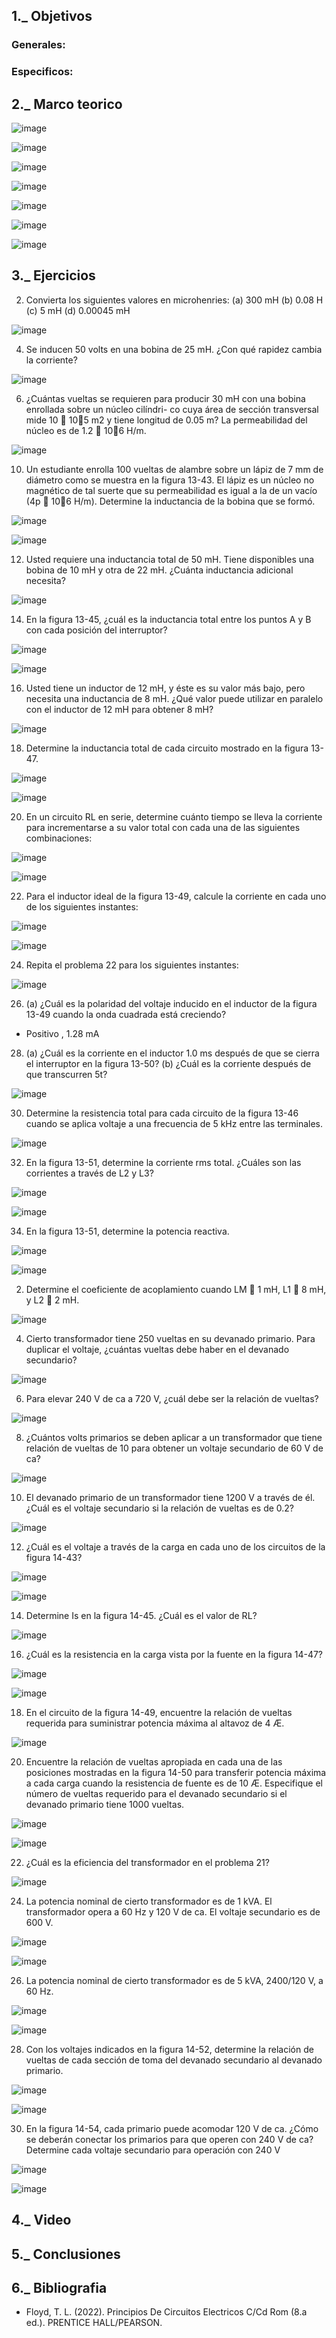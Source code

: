 ## 1._ Objetivos

### Generales: 

### Especificos: 

## 2._ Marco teorico

![image](https://user-images.githubusercontent.com/116705680/216932642-ce3eaeaa-9840-495a-b97a-718c16367908.png)

![image](https://user-images.githubusercontent.com/116705680/216932677-d8da36da-be68-4530-a1fa-5ba59aee0790.png)

![image](https://user-images.githubusercontent.com/116705680/216932703-f02449a4-3621-4ba3-adbe-a3aa26d0de39.png)

![image](https://user-images.githubusercontent.com/116705680/216932748-b372dd3e-a3d1-4ba9-ac93-2dcb74531031.png)

![image](https://user-images.githubusercontent.com/116705680/217141991-89ea1174-d1d5-478d-9a0c-d8a21e7c019e.png)

![image](https://user-images.githubusercontent.com/116705680/217142016-f1ec9db7-ab83-46a9-a169-839945d31340.png)

![image](https://user-images.githubusercontent.com/116705680/217142031-f4d3ee65-98a4-4a93-932f-b4cf5557d6a8.png)

## 3._ Ejercicios

2. Convierta los siguientes valores en microhenries: (a)  300 mH        (b) 0.08 H       (c) 5 mH        (d) 0.00045 mH

![image](https://user-images.githubusercontent.com/116705680/217175434-df9f60e8-c749-4441-8a74-7e7a304da3eb.png)

4. Se inducen 50 volts en una bobina de 25 mH. ¿Con qué rapidez cambia la corriente?

![image](https://user-images.githubusercontent.com/116705680/217175525-a3952a0f-4c88-4d9f-9994-8b46c2b3c433.png)

6. ¿Cuántas vueltas se requieren para producir 30 mH con una bobina enrollada sobre un núcleo cilíndri- co cuya área de sección transversal mide 10  105 m2 y tiene longitud de 0.05 m? La permeabilidad del núcleo es de 1.2  106 H/m.

![image](https://user-images.githubusercontent.com/116705680/217175640-473fc1f0-0d99-44df-ba79-54bc754120f3.png)

10. Un estudiante enrolla 100 vueltas de alambre sobre un lápiz de 7 mm de diámetro como se muestra en la figura 13-43. El lápiz es un núcleo no magnético de tal suerte que su permeabilidad es igual a la de un vacío (4p  106 H/m). Determine la inductancia de la bobina que se formó.

![image](https://user-images.githubusercontent.com/116705680/217175831-89326994-15aa-4d21-8d01-7da3a34068fb.png)

![image](https://user-images.githubusercontent.com/116705680/217175783-7cdd3d4c-10d0-48b0-93c5-d6c8022c6644.png)

12. Usted requiere una inductancia total de 50 mH. Tiene disponibles una bobina de 10 mH y otra de 22 mH. ¿Cuánta inductancia adicional necesita?

![image](https://user-images.githubusercontent.com/116705680/217176028-697fb220-050a-4244-8a8a-7d04ff0ec20c.png)

14. En la figura 13-45, ¿cuál es la inductancia total entre los puntos A y B con cada posición del interruptor?

![image](https://user-images.githubusercontent.com/116705680/217176089-1006ac77-7de2-42b1-8252-4da65c0588fe.png)

![image](https://user-images.githubusercontent.com/116705680/217176128-11f1f1d6-c74c-4fa9-b571-3077ae89ff41.png)

16. Usted tiene un inductor de 12 mH, y éste es su valor más bajo, pero necesita una inductancia de 8 mH. ¿Qué valor puede utilizar en paralelo con el inductor de 12 mH para obtener 8 mH?

![image](https://user-images.githubusercontent.com/116705680/217176221-6be2fa54-dda2-4a54-8d65-3904ee11434c.png)

18. Determine la inductancia total de cada circuito mostrado en la figura 13-47.

![image](https://user-images.githubusercontent.com/116705680/217176350-f3c9106e-bf32-4003-aa66-b2d810b5eddd.png)

![image](https://user-images.githubusercontent.com/116705680/217176402-666d7f51-3259-4644-adf5-464cd2b659d5.png)

20. En un circuito RL en serie, determine cuánto tiempo se lleva la corriente para incrementarse a su valor total con cada una de las siguientes combinaciones:

![image](https://user-images.githubusercontent.com/116705680/217176500-1f9f7de6-6e63-43b9-b9f0-b0428a93b1c4.png)

![image](https://user-images.githubusercontent.com/116705680/217176534-d190ae0f-a769-4d89-aff1-96f14fe9f553.png)

22. Para el inductor ideal de la figura 13-49, calcule la corriente en cada uno de los siguientes instantes:

![image](https://user-images.githubusercontent.com/116705680/217176733-10b5ff69-273e-4c48-90f5-df478b4ac092.png)

![image](https://user-images.githubusercontent.com/116705680/217176674-4e2a162a-7693-4421-9be6-8724da29f922.png)

24. Repita el problema 22 para los siguientes instantes:

![image](https://user-images.githubusercontent.com/116705680/217176852-c6b3b10d-07d8-4253-b6e7-da50ac185ff0.png)

26. (a) ¿Cuál es la polaridad del voltaje inducido en el inductor de la figura 13-49 cuando la onda cuadrada está creciendo?

 - Positivo , 1.28 mA

 28. (a) ¿Cuál es la corriente en el inductor 1.0 ms después de que se cierra el interruptor en la figura 13-50? (b) ¿Cuál es la corriente después de que transcurren 5t?

![image](https://user-images.githubusercontent.com/116705680/217177134-9f0ed7a7-6f7a-4128-9e56-becc58751bb8.png)

30. Determine la resistencia total para cada circuito de la figura 13-46 cuando se aplica voltaje a una frecuencia de 5 kHz entre las terminales.

![image](https://user-images.githubusercontent.com/116705680/217177262-4f67fd69-9d90-40c4-9a75-7baa4152ec0f.png)

32. En la figura 13-51, determine la corriente rms total. ¿Cuáles son las corrientes a través de L2 y L3?

![image](https://user-images.githubusercontent.com/116705680/217177343-a7b4386b-b79b-4b77-8f51-025d78f8dca0.png)

![image](https://user-images.githubusercontent.com/116705680/217177389-3b2642fe-b2b8-4b7a-a505-563a8fa16c1e.png)

34. En la figura 13-51, determine la potencia reactiva.

![image](https://user-images.githubusercontent.com/116705680/217177470-46c9ebf4-21d9-407f-822a-7172f9929bbc.png)

![image](https://user-images.githubusercontent.com/116705680/217177553-504c3793-0df7-4351-80f3-d1edb172eb94.png)

2. Determine el coeficiente de acoplamiento cuando LM  1 mH, L1  8 mH, y L2  2 mH.

![image](https://user-images.githubusercontent.com/116705680/217177781-8b1ddb35-62fd-4f8b-892b-7f2eb9f0b6f2.png)

4. Cierto transformador tiene 250 vueltas en su devanado primario. Para duplicar el voltaje, ¿cuántas vueltas debe haber en el devanado secundario?

![image](https://user-images.githubusercontent.com/116705680/217177882-fbeb9131-53b0-4a89-824d-80e0f6dc02e5.png)

6. Para elevar 240 V de ca a 720 V, ¿cuál debe ser la relación de vueltas?

![image](https://user-images.githubusercontent.com/116705680/217177986-bbaf33a6-1880-4815-8758-fa65599bc095.png)

8. ¿Cuántos volts primarios se deben aplicar a un transformador que tiene relación de vueltas de 10 para obtener un voltaje secundario de 60 V de ca?

![image](https://user-images.githubusercontent.com/116705680/217178112-02f6a893-6c03-4ba6-bad4-9e6b51c88f6c.png)

10. El devanado primario de un transformador tiene 1200 V a través de él. ¿Cuál es el voltaje secundario si la relación de vueltas es de 0.2?

![image](https://user-images.githubusercontent.com/116705680/217178180-6c83d08a-d681-47e1-b712-33e2c582ea5e.png)

12. ¿Cuál es el voltaje a través de la carga en cada uno de los circuitos de la figura 14-43?

![image](https://user-images.githubusercontent.com/116705680/217178339-53f98df8-e6e3-4f70-9c7d-b8bc8c087b23.png)

![image](https://user-images.githubusercontent.com/116705680/217178407-34105e7e-5e66-4390-a67b-cdfd57ec5975.png)

14. Determine Is en la figura 14-45. ¿Cuál es el valor de RL?

![image](https://user-images.githubusercontent.com/116705680/217178501-ef769bda-de45-4823-ab61-1b2c3f7dbfd3.png)

16. ¿Cuál es la resistencia en la carga vista por la fuente en la figura 14-47?

![image](https://user-images.githubusercontent.com/116705680/217178576-9fceb491-6c6e-414e-9687-33810d0abf63.png)

![image](https://user-images.githubusercontent.com/116705680/217178606-e911b532-5c1d-4823-a8e2-027a4bcbbcfb.png)

18. En el circuito de la figura 14-49, encuentre la relación de vueltas requerida para suministrar potencia máxima al altavoz de 4 Æ.

![image](https://user-images.githubusercontent.com/116705680/217178707-5537d3aa-f084-4dd1-8d6e-e3621cac70d9.png)

20. Encuentre la relación de vueltas apropiada en cada una de las posiciones mostradas en la figura 14-50 para transferir potencia máxima a cada carga cuando la resistencia de fuente es de 10 Æ. Especifique el número de vueltas requerido para el devanado secundario si el devanado primario tiene 1000 vueltas.

![image](https://user-images.githubusercontent.com/116705680/217178806-5b882e8b-3ccc-4dce-af2a-5db12a38db75.png)

![image](https://user-images.githubusercontent.com/116705680/217178880-891e38dd-0490-4b54-bcf3-bcdc7965aa5b.png)

22. ¿Cuál es la eficiencia del transformador en el problema 21?

![image](https://user-images.githubusercontent.com/116705680/217178970-b4b77ea1-833c-4790-83c1-f3801da5bc23.png)

24.  La potencia nominal de cierto transformador es de 1 kVA. El transformador opera a 60 Hz y 120 V de ca. El voltaje secundario es de 600 V. 

![image](https://user-images.githubusercontent.com/116705680/217179200-3fa4abba-36f0-4de3-9b0b-652cc26d8ce8.png)

![image](https://user-images.githubusercontent.com/116705680/217179288-8a2f7e64-f21f-4a2c-a2c8-851ccbfbaaf7.png)

26.  La potencia nominal de cierto transformador es de 5 kVA, 2400/120 V, a 60 Hz.

![image](https://user-images.githubusercontent.com/116705680/217179391-343e9ce3-7623-4d03-837e-74f777b7077d.png)

![image](https://user-images.githubusercontent.com/116705680/217179448-fa44ea08-99ac-445b-a123-1fae897d1f90.png)

28. Con los voltajes indicados en la figura 14-52, determine la relación de vueltas de cada sección de toma del devanado secundario al devanado primario.

![image](https://user-images.githubusercontent.com/116705680/217179536-ae60371e-c6ff-4b84-8daa-3d3a4ab523f5.png)

![image](https://user-images.githubusercontent.com/116705680/217179577-130746df-6b08-4d31-912f-1b9d8c754944.png)

30. En la figura 14-54, cada primario puede acomodar 120 V de ca. ¿Cómo se deberán conectar los primarios para que operen con 240 V de ca? Determine cada voltaje secundario para operación con 240 V

![image](https://user-images.githubusercontent.com/116705680/217179662-98735ad0-e023-4495-b843-79c9abf7970f.png)

![image](https://user-images.githubusercontent.com/116705680/217179702-3577833e-d80f-4823-8372-b21c9172b40d.png)

## 4._ Video

## 5._ Conclusiones

## 6._ Bibliografia

  * Floyd, T. L. (2022). Principios De Circuitos Electricos C/Cd Rom (8.a ed.). PRENTICE HALL/PEARSON.

